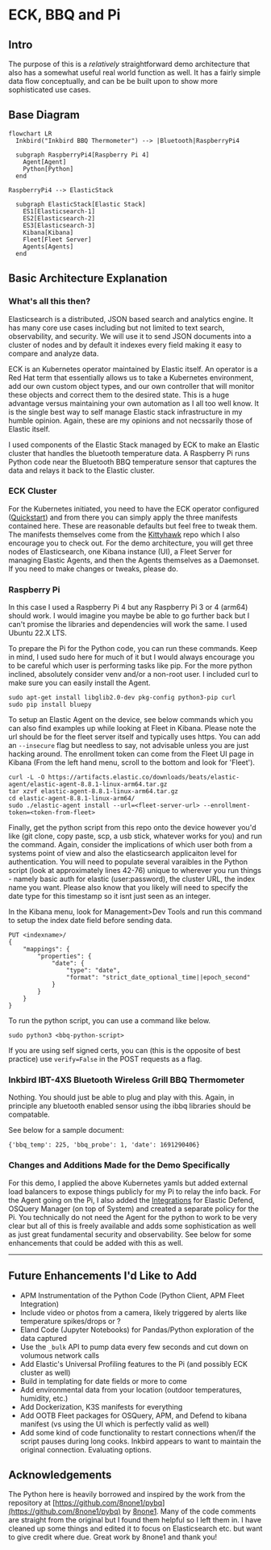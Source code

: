 # ECK, BBQ and Pi

## Intro

The purpose of this is a *relatively* straightforward demo architecture that also has a somewhat useful real world function as well.  It has a fairly simple data flow conceptually, and can be be built upon to show more sophisticated use cases. 

## Base Diagram

```mermaid
flowchart LR
  Inkbird("Inkbird BBQ Thermometer") --> |Bluetooth|RaspberryPi4

  subgraph RaspberryPi4[Raspberry Pi 4]
    Agent[Agent]
    Python[Python]
  end
  
RaspberryPi4 --> ElasticStack

  subgraph ElasticStack[Elastic Stack]
    ES1[Elasticsearch-1]
    ES2[Elasticsearch-2]
    ES3[Elasticsearch-3]
    Kibana[Kibana]
    Fleet[Fleet Server]
    Agents[Agents]
  end
```

## Basic Architecture Explanation



### What's all this then?

Elasticsearch is a distributed, JSON based search and analytics engine.  It has many core use cases including but not limited to text search, observability, and security.  We will use it to send JSON documents into a cluster of nodes and by default it indexes every field making it easy to compare and analyze data.  

ECK is an Kubernetes operator maintained by Elastic itself.  An operator is a Red Hat term that essentially allows us to take a Kubernetes environment, add our own custom object types, and our own controller that will monitor these objects and correct them to the desired state.  This is a huge advantage versus maintaining your own automation as I all too well know. It is the single best way to self manage Elastic stack infrastructure in my humble opinion.  Again, these are my opinions and not necssarily those of Elastic itself.

I used components of the Elastic Stack managed by ECK to make an Elastic cluster that handles the bluetooth temperature data.  A Raspberry Pi runs Python code near the Bluetooth BBQ temperature sensor that captures the data and relays it back to the Elastic cluster. 

### ECK Cluster

For the Kubernetes initiated, you need to have the ECK operator configured ([Quickstart](https://www.elastic.co/guide/en/cloud-on-k8s/current/k8s-deploy-eck.html)) and from there you can simply apply the three manifests contained here. These are reasonable defaults but feel free to tweak them.  The manifests themselves come from the [Kittyhawk](https://github.com/jdel12/eck-kittyhawk/) repo  which I also encourage you to check out.  For the demo architecture, you will get three nodes of Elasticsearch, one Kibana instance (UI), a Fleet Server for managing Elastic Agents, and then the Agents themselves as a Daemonset.  If you need to make changes or tweaks, please do. 

### Raspberry Pi

In this case I used a Raspberry Pi 4 but any Raspberry Pi 3 or 4 (arm64) should work. I would imagine you maybe be able to go further back but I can't promise the libraries and dependencies will work the same. I used Ubuntu 22.X LTS. 

To prepare the Pi for the Python code, you can run these commands. Keep in mind, I used sudo here for much of it but I would always encourage you to be careful which user is performing tasks like pip. For the more python inclined, absolutely consider venv and/or a non-root user. I included curl to make sure you can easily install the Agent.

```
sudo apt-get install libglib2.0-dev pkg-config python3-pip curl
sudo pip install bluepy
```

To setup an Elastic Agent on the device, see below commands which you can also find examples up while looking at Fleet in Kibana. Please note the url should be for the fleet server itself and typically uses https.  You can add an `--insecure` flag but needless to say, not advisable unless you are just hacking around.  The enrollment token can come from the Fleet UI page in Kibana (From the left hand menu, scroll to the bottom and look for 'Fleet'). 

```
curl -L -O https://artifacts.elastic.co/downloads/beats/elastic-agent/elastic-agent-8.8.1-linux-arm64.tar.gz
tar xzvf elastic-agent-8.8.1-linux-arm64.tar.gz
cd elastic-agent-8.8.1-linux-arm64/
sudo ./elastic-agent install --url=<fleet-server-url> --enrollment-token=<token-from-fleet>
```

Finally, get the python script from this repo onto the device however you'd like (git clone, copy paste, scp, a usb stick, whatever works for you) and run the command. Again, consider the implications of which user both from a systems point of view and also the elasticsearch applicaiton level for authentication. You will need to populate several varaibles in the Python script (look at approximately lines 42-76) unique to wherever you run things - namely basic auth for elastic (user:password), the cluster URL, the index name you want.  Please also know that you likely will need to specify the date type for this timestamp so it isnt just seen as an integer. 

In the Kibana menu, look for Management>Dev Tools and run this command to setup the index date field before sending data. 

```
PUT <indexname>/
{
    "mappings": {
        "properties": {
            "date": {
                "type": "date",
                "format": "strict_date_optional_time||epoch_second"
            }
        }
    }
}
```

To run the python script, you can use a command like below. 

```
sudo python3 <bbq-python-script>
```

If you are using self signed certs, you can (this is the opposite of best practice) use `verify=False` in the POST requests as a flag. 

### Inkbird IBT-4XS Bluetooth Wireless Grill BBQ Thermometer

Nothing. You should just be able to plug and play with this.  Again, in principle any bluetooth enabled sensor using the ibbq libraries should be compatable. 

See below for a sample document:

`{'bbq_temp': 225, 'bbq_probe': 1, 'date': 1691290406}`

### Changes and Additions Made for the Demo Specifically

For this demo, I applied the above Kubernetes yamls but added external load balancers to expose things publicly for my Pi to relay the info back.  For the Agent going on the Pi, I also added the [Integrations](https://www.elastic.co/integrations/data-integrations?solution=all-solutions) for Elastic Defend, OSQuery Manager (on top of System) and created a separate policy for the Pi.  You technically do not need the Agent for the python to work to be very clear but all of this is freely available and adds some sophistication as well as just great fundamental security and observability. See below for some enhancements that could be added with this as well. 


----------

## Future Enhancements I'd Like to Add

- APM Instrumentation of the Python Code (Python Client, APM Fleet Integration)
- Include video or photos from a camera, likely triggered by alerts like temperature spikes/drops or ?
- Eland Code (Jupyter Notebooks) for Pandas/Python exploration of the data captured
- Use the `_bulk` API to pump data every few seconds and cut down on volumous network calls
- Add Elastic's Universal Profiling features to the Pi (and possibly ECK cluster as well)
- Build in templating for date fields or more to come
- Add environmental data from your location (outdoor temperatures, humidity, etc.)
- Add Dockerization, K3S manifests for everything
- Add OOTB Fleet packages for OSQuery, APM, and Defend to kibana manifest (vs using the UI which is perfectly valid as well)
- Add some kind of code functionality to restart connections when/if the script pauses during long cooks. Inkbird appears to want to maintain the original connection. Evaluating options. 


## Acknowledgements

The Python here is heavily borrowed and inspired by the work from the repository at [https://github.com/8none1/pybq](https://github.com/8none1/pybq) by [8none1](https://github.com/8none1).  Many of the code comments are straight from the original but I found them helpful so I left them in.  I have cleaned up some things and edited it to focus on Elasticsearch etc. but want to give credit where due. Great work by 8none1 and thank you!